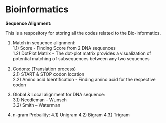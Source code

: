 # Bioinformatics 
<b>Sequence Alignment:</b>

This is a respository for storing all the codes related to the Bio-informatics.

1. Match in sequence alignment:<br>
  1.1) Score - Finding Score from 2 DNA sequences<br>
  1.2) DotPlot Matrix - The dot-plot matrix provides a visualization of potential matching of subsequences between any two sequences
  
2. Codons: (Translation process)<br>
  2.1) START & STOP codon location<br>
  2.2) Amino acid Identification - Finding amino acid for the respective codon
  
3. Global & Local alignment for DNA sequence:<br>
  3.1) Needleman – Wunsch<br>
  3.2) Smith – Waterman
 
4. n-gram Probaility:
  4.1) Unigram
  4.2) Bigram
  4.3) Trigram

